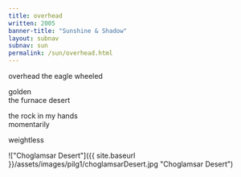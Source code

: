 ```yaml
---
title: overhead
written: 2005
banner-title: "Sunshine & Shadow" 
layout: subnav
subnav: sun
permalink: /sun/overhead.html
---
```


<div class="poem">
overhead  
the eagle wheeled
 
golden  
the furnace desert
 
the rock in my hands  
momentarily
 
weightless
</div>

!["Choglamsar Desert"]({{ site.baseurl }}/assets/images/pilg1/choglamsarDesert.jpg "Choglamsar Desert")
